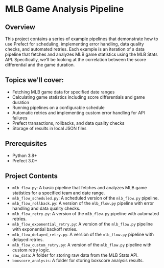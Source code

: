 # MLB Game Analysis Pipeline

## Overview
This project contains a series of example pipelines that demonstrate how to use Prefect for scheduling, implementing error handling, data quality checks, and automated retries. Each example is an iteration of a data pipeline that fetches and analyzes MLB game statistics using the MLB Stats API. Specifically, we'll be looking at the correlation between the score differential and the game duration.

## Topics we'll cover:
- Fetching MLB game data for specified date ranges
- Calculating game statistics including score differentials and game duration
- Running pipelines on a configurable schedule
- Automatic retries and implementing custom error handling for API failures
- Prefect transactions, rollbacks, and data quality checks
- Storage of results in local JSON files

## Prerequisites
- Python 3.8+
- Prefect 3.0+

## Project Contents
- `mlb_flow.py`: A basic pipeline that fetches and analyzes MLB game statistics for a specified team and date range.
- `mlb_flow_scheduled.py`: A scheduled version of the `mlb_flow.py` pipeline.
- `mlb_flow_rollback.py`: A version of the `mlb_flow.py` pipeline with error handling and data quality checks.
- `mlb_flow_retry.py`: A version of the `mlb_flow.py` pipeline with automated retries.
- `mlb_flow_exponential_retry.py`: A version of the `mlb_flow.py` pipeline with exponential backoff retries.
- `mlb_flow_delayed_retry.py`: A version of the `mlb_flow.py` pipeline with delayed retries.
- `mlb_flow_custom_retry.py`: A version of the `mlb_flow.py` pipeline with custom retry logic.
- `raw_data`: A folder for storing raw data from the MLB Stats API.
- `boxscore_analysis`: A folder for storing boxscore analysis results.
